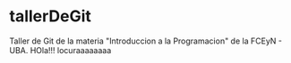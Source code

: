 # tallerDeGit

Taller de Git de la materia "Introduccion a la Programacion" de la FCEyN - UBA.
HOla!!!
locuraaaaaaaa